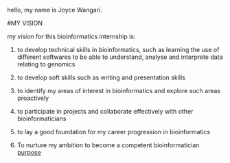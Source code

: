 hello, my name is Joyce Wangari. 


#MY VISION

my vision for this bioinformatics internship is:

1. to develop technical skills in bioinformatics, such as learning the use of different softwares to be able to understand, analyse and interprete data relating to genomics

2. to develop soft skills such as writing and presentation skills

3. to identify my areas of interest in bioinformatics and explore such areas proactively

4. to participate in projects and collaborate effectively with other bioinformaticians

6. to lay a good foundation for my career progression in bioinformatics

7. To nurture my ambition to become a competent bioinformatician
[purpose](https://github.com/WANGARIJOYCE/joyce_Bioinformatics-internship/blob/main/README.md)
